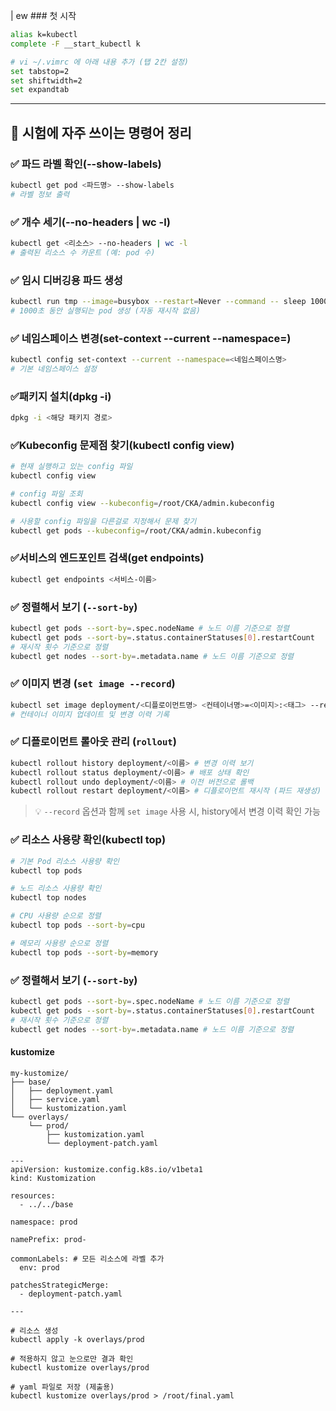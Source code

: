 | ew ### 첫 시작

```bash
alias k=kubectl
complete -F __start_kubectl k
```

```bash
# vi ~/.vimrc 에 아래 내용 추가 (탭 2칸 설정)
set tabstop=2
set shiftwidth=2
set expandtab
```

---

## 🚀 시험에 자주 쓰이는 명령어 정리

### ✅ 파드 라벨 확인(--show-labels)

```bash
kubectl get pod <파드명> --show-labels
# 라벨 정보 출력
```

### ✅ 개수 세기(--no-headers | wc -l)

```bash
kubectl get <리소스> --no-headers | wc -l
# 출력된 리소스 수 카운트 (예: pod 수)
```

### ✅ 임시 디버깅용 파드 생성

```bash
kubectl run tmp --image=busybox --restart=Never --command -- sleep 1000
# 1000초 동안 실행되는 pod 생성 (자동 재시작 없음)
```

### ✅ 네임스페이스 변경(set-context --current --namespace=)

```bash
kubectl config set-context --current --namespace=<네임스페이스명>
# 기본 네임스페이스 설정
```

### ✅패키지 설치(dpkg -i)

```bash
dpkg -i <해당 패키지 경로>
```

### ✅Kubeconfig 문제점 찾기(kubectl config view)

```bash
# 현재 실행하고 있는 config 파일
kubectl config view

# config 파일 조회
kubectl config view --kubeconfig=/root/CKA/admin.kubeconfig

# 사용할 config 파일을 다른걸로 지정해서 문제 찾기
kubectl get pods --kubeconfig=/root/CKA/admin.kubeconfig
```

### ✅서비스의 엔드포인트 검색(get endpoints)

```bash
kubectl get endpoints <서비스-이름>
```

### ✅ 정렬해서 보기 (`--sort-by`)

```bash
kubectl get pods --sort-by=.spec.nodeName # 노드 이름 기준으로 정렬 
kubectl get pods --sort-by=.status.containerStatuses[0].restartCount
# 재시작 횟수 기준으로 정렬 
kubectl get nodes --sort-by=.metadata.name # 노드 이름 기준으로 정렬
```

### ✅ 이미지 변경 (`set image --record`)


``` bash
kubectl set image deployment/<디플로이먼트명> <컨테이너명>=<이미지>:<태그> --record
# 컨테이너 이미지 업데이트 및 변경 이력 기록
```

### ✅ 디플로이먼트 롤아웃 관리 (`rollout`)

``` bash
kubectl rollout history deployment/<이름> # 변경 이력 보기
kubectl rollout status deployment/<이름> # 배포 상태 확인
kubectl rollout undo deployment/<이름> # 이전 버전으로 롤백
kubectl rollout restart deployment/<이름> # 디플로이먼트 재시작 (파드 재생성)
```

> 💡 `--record` 옵션과 함께 `set image` 사용 시, history에서 변경 이력 확인 가능

### ✅ 리소스 사용량 확인(kubectl top)

```bash
# 기본 Pod 리소스 사용량 확인
kubectl top pods

# 노드 리소스 사용량 확인
kubectl top nodes

# CPU 사용량 순으로 정렬
kubectl top pods --sort-by=cpu

# 메모리 사용량 순으로 정렬
kubectl top pods --sort-by=memory
```

### ✅ 정렬해서 보기 (`--sort-by`)

```bash
kubectl get pods --sort-by=.spec.nodeName # 노드 이름 기준으로 정렬 
kubectl get pods --sort-by=.status.containerStatuses[0].restartCount
# 재시작 횟수 기준으로 정렬 
kubectl get nodes --sort-by=.metadata.name # 노드 이름 기준으로 정렬
```

#### kustomize

```
my-kustomize/
├── base/
│   ├── deployment.yaml
│   ├── service.yaml
│   └── kustomization.yaml
└── overlays/
    └── prod/
        ├── kustomization.yaml
        └── deployment-patch.yaml

---
apiVersion: kustomize.config.k8s.io/v1beta1
kind: Kustomization

resources:
  - ../../base

namespace: prod

namePrefix: prod-

commonLabels: # 모든 리소스에 라벨 추가
  env: prod

patchesStrategicMerge:
  - deployment-patch.yaml
  
---
```

```
# 리소스 생성
kubectl apply -k overlays/prod

# 적용하지 않고 눈으로만 결과 확인
kubectl kustomize overlays/prod

# yaml 파일로 저장 (제출용)
kubectl kustomize overlays/prod > /root/final.yaml
```
